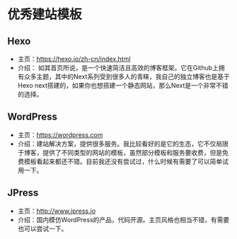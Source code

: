 # 优秀建站模板

## Hexo
- 主页：https://hexo.io/zh-cn/index.html  
- 介绍： 如其首页所说，是一个快速简洁且高效的博客框架。它在Github上拥有众多主题，其中的Next系列受到很多人的青睐，我自己的独立博客也是基于Hexo next搭建的，如果你也想搭建一个静态网站，那么Next是一个非常不错的选择。

## WordPress
- 主页：https://wordpress.com
- 介绍：建站解决方案，提供很多服务。我比较看好的是它的生态，它不仅局限于博客，提供了不同类型的网站的模板，虽然部分模板和服务要收费，但是免费模板看起来都还不错。目前我还没有尝试过，什么时候有需要了可以简单试用一下。

## JPress
- 主页：http://www.jpress.io
- 介绍：国内模仿WordPress的产品，代码开源。主页风格也相当不错，有需要也可以尝试一下。
